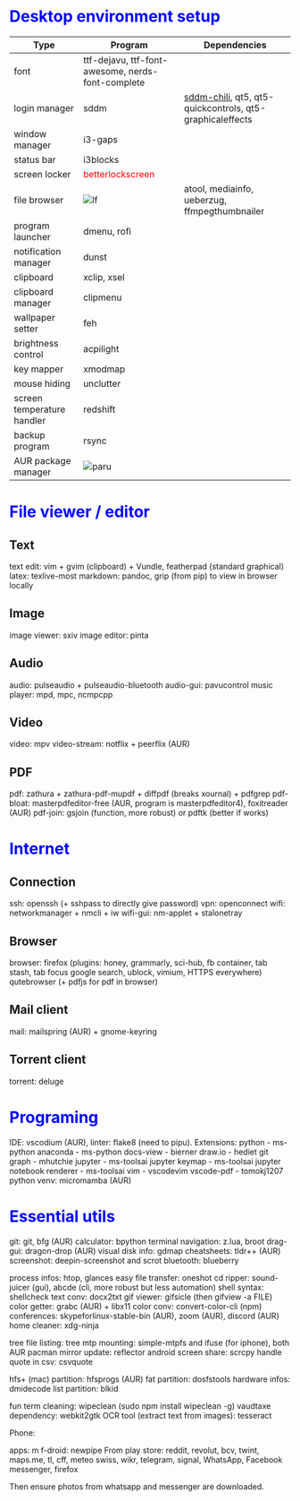 # Desktop environment setup

<style>H1{color:Blue;}</style>

| Type                       | Program             | Dependencies                                  |
|----------------------------|---------------------|-----------------------------------------------|
| font                       | ttf-dejavu, ttf-font-awesome, nerds-font-complete                   |
| login manager              | sddm                | [sddm-chili](https://github.com/MarianArlt/sddm-chili), qt5, qt5-quickcontrols, qt5-graphicaleffects |
| window manager             | i3-gaps             |                                               |
| status bar                 | i3blocks            |                                               |
| screen locker              | <span style="color:red">betterlockscreen</span> | |
| file browser               | ![lf](#f03c15)      | atool, mediainfo, ueberzug, ffmpegthumbnailer |
| program launcher           | dmenu, rofi         |                                               |
| notification manager       | dunst               |                                               |
| clipboard                  | xclip, xsel         |                                               |
| clipboard manager          | clipmenu            |                                               |
| wallpaper setter           | feh                 |                                               |
| brightness control         | acpilight           |                                               |
| key mapper                 | xmodmap             |                                               |
| mouse hiding               | unclutter           |                                               |
| screen temperature handler | redshift            |                                               |
| backup program             | rsync               |                                               |
| AUR package manager        | ![paru](#c5f015)    |                                               |

# File viewer / editor
## Text
text edit:		vim + gvim (clipboard) + Vundle, featherpad (standard graphical)
latex:				texlive-most
markdown:			pandoc, grip (from pip) to view in browser locally

## Image
image viewer: sxiv
image editor: pinta

## Audio
audio:				pulseaudio + pulseaudio-bluetooth
audio-gui:		pavucontrol
music player: mpd, mpc, ncmpcpp

## Video
video:				mpv
video-stream: notflix + peerflix (AUR)

## PDF
pdf:					zathura + zathura-pdf-mupdf + diffpdf (breaks xournal) + pdfgrep
pdf-bloat:		masterpdfeditor-free (AUR, program is masterpdfeditor4), foxitreader (AUR)
pdf-join:			gsjoin (function, more robust) or pdftk (better if works)

# Internet
## Connection
ssh:					openssh (+ sshpass to directly give password)
vpn:					openconnect
wifi:					networkmanager + nmcli + iw
wifi-gui:			nm-applet + stalonetray

## Browser
browser:			firefox (plugins: honey, grammarly, sci-hub, fb container, tab stash, tab focus google search,
							ublock, vimium, HTTPS everywhere)
							qutebrowser (+ pdfjs for pdf in browser)

## Mail client
mail:					mailspring (AUR) + gnome-keyring

## Torrent client
torrent:			deluge

# Programing
IDE:					vscodium (AUR), linter: flake8 (need to pipu). Extensions:
							python - ms-python
							anaconda - ms-python
							docs-view - bierner
							draw.io - hediet
							git graph - mhutchie
							jupyter - ms-toolsai
							jupyter keymap - ms-toolsai
							jupyter notebook renderer - ms-toolsai
							vim - vscodevim
							vscode-pdf - tomokj1207
python venv:	micromamba (AUR)

# Essential utils
git:					git, bfg (AUR)
calculator:		bpython
terminal navigation:	z.lua, broot
drag-gui:			dragon-drop (AUR)
visual disk info:			gdmap
cheatsheets:					tldr++ (AUR)
screenshot:		deepin-screenshot and scrot
bluetooth:		blueberry

process infos:				htop, glances
easy file transfer:		oneshot
cd ripper:		sound-juicer (gui), abcde (cli, more robust but less automation)
shell syntax: shellcheck
text conv:		docx2txt
gif viewer:		gifsicle (then gifview -a FILE)
color getter: grabc (AUR) + libx11
color conv:		convert-color-cli (npm)
conferences:	skypeforlinux-stable-bin (AUR), zoom (AUR), discord (AUR)
home cleaner:	xdg-ninja

tree file listing:		tree
mtp mounting:					simple-mtpfs and ifuse (for iphone), both AUR
pacman mirror update:	reflector
android screen share: scrcpy
handle quote in csv:	csvquote

hfs+ (mac) partition:	hfsprogs (AUR)
fat partition:				dosfstools
hardware infos:				dmidecode
list partition:				blkid

fun term cleaning:		wipeclean (sudo npm install wipeclean -g)
vaudtaxe dependency:	webkit2gtk
OCR tool (extract text from images): tesseract

Phone:

apps:
m f-droid: newpipe
From play store: reddit, revolut, bcv, twint, maps.me, tl, cff, meteo swiss, wikr, telegram, signal, WhatsApp, Facebook messenger, firefox

Then ensure photos from whatsapp and messenger are downloaded.
